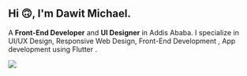 
## Hi 🙃, I'm Dawit Michael.

A **Front-End Developer** and **UI Designer** in Addis Ababa. I specialize in UI/UX Design,
Responsive Web Design, Front-End Development , App development using Flutter .  

<img src="https://openflow-plc.com/wp-content/uploads/2021/08/helo.png"></img>


